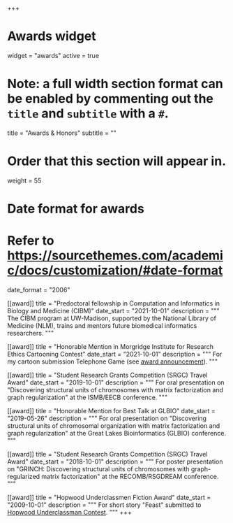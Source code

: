+++
# Awards widget
widget = "awards"
active = true

# Note: a full width section format can be enabled by commenting out the `title` and `subtitle` with a `#`.
title = "Awards & Honors"
subtitle = ""

# Order that this section will appear in.
weight = 55

# Date format for awards
#   Refer to https://sourcethemes.com/academic/docs/customization/#date-format
date_format = "2006"

[[award]]
  title = "Predoctoral fellowship in Computation and Informatics in Biology and Medicine (CIBM)"
  date_start = "2021-10-01"
  description = """
  The CIBM program at UW-Madison, supported by the National Library of Medicine (NLM), trains and mentors future biomedical informatics researchers.
  """

[[award]]
  title = "Honorable Mention in Morgridge Institute for Research Ethics Cartooning Contest"
  date_start = "2021-10-01"
  description = """
  For my cartoon submission Telephone Game (see [award announcement](https://morgridge.org/story/top-prizes-in-ethics-cartooning-contest-address-covid-19-and-more/)).
  """

[[award]]
  title = "Student Research Grants Competition (SRGC) Travel Award"
  date_start = "2019-10-01"
  description = """
  For oral presentation on "Discovering structural units of chromosomes with matrix factorization and graph regularization" at the ISMB/EECB conference.
  """

[[award]]
  title = "Honorable Mention for Best Talk at GLBIO"
  date_start = "2019-05-26"
  description = """
  For oral presentation on "Discovering structural units of chromosomal organization with matrix factorization and graph regularization" at the Great Lakes Bioinformatics (GLBIO) conference.
  """

[[award]]
  title = "Student Research Grants Competition (SRGC) Travel Award"
  date_start = "2018-10-01"
  description = """
  For poster presentation on "GRINCH: Discovering structural units of chromosomes with graph-regularized matrix factorization" at the RECOMB/RSGDREAM conference.
  """

[[award]]
  title = "Hopwood Underclassmen Fiction Award"
  date_start = "2009-10-01"
  description = """
  For short story "Feast" submitted to [Hopwood Underclassman Contest](https://en.wikipedia.org/wiki/Hopwood_Award).
  """
+++


